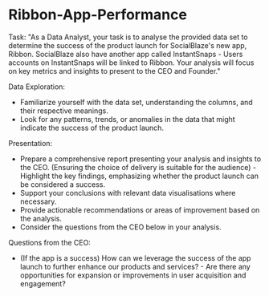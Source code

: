 # Ribbon-App-Performance
Task:	"As a Data Analyst, your task is to analyse the provided data set to determine the success of the product launch for SocialBlaze's new app, Ribbon. SocialBlaze also have another app called InstantSnaps - Users accounts on InstantSnaps will be linked to Ribbon.
Your analysis will focus on key metrics and insights to present to the CEO and Founder."						
							
							
							
							
Data Exploration:	
- Familiarize yourself with the data set, understanding the columns, and their respective meanings.						
- Look for any patterns, trends, or anomalies in the data that might indicate the success of the product launch.						
							
							
							
Presentation:	
- Prepare a comprehensive report presenting your analysis and insights to the CEO. (Ensuring the choice of delivery is suitable for the audience)				- Highlight the key findings, emphasizing whether the product launch can be considered a success.						
- Support your conclusions with relevant data visualisations where necessary.						
- Provide actionable recommendations or areas of improvement based on the analysis.						
- Consider the questions from the CEO below in your analysis. 						
							
							
Questions from the CEO:	
- (If the app is a success) How can we leverage the success of the app launch to further enhance our products and services?							- Are there any opportunities for expansion or improvements in user acquisition and engagement?						

